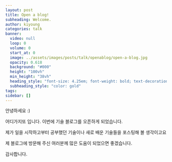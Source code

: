 ```yaml
---
layout: post
title: Open a blog!
subheading: Welcome.
author: kiyoung
categories: talk
banner:
  video: null
  loop: 0
  volume: 0
  start_at: 0
  image: ../assets/images/posts/talk/openablog/open-a-blog.jpg
  opacity: 0.618
  background: "#000"
  height: "100vh"
  min_height: "38vh"
  heading_style: "font-size: 4.25em; font-weight: bold; text-decoration: underline"
  subheading_style: "color: gold"
tags: 
sidebar: []
---
```


안녕하세요 :)

어디가지또 입니다. 이번에 기술 블로그를 오픈하게 되었습니다.

제가 일을 시작하고부터 공부했던 기술이나 새로 배운 기술들을 포스팅해 볼 생각이고요

제 블로그에 방문해 주신 여러분께 많은 도움이 되었으면 좋겠습니다.

감사합니다.

